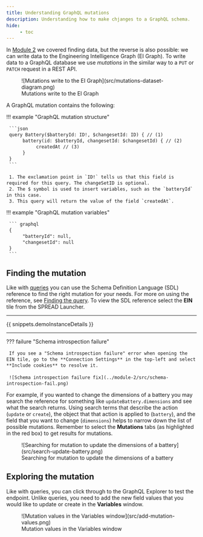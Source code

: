 ```yaml
---
title: Understanding GraphQL mutations
description: Understanding how to make chjanges to a GraphQL schema.
hide:
     - toc
---
```


In [Module 2](../module-2/querying-spread.md#finding-the-query) we covered finding data, but the reverse is also possible: we can write data to the Engineering Intelligence Graph (EI Graph). To write data to a GraphQL database we use _mutations_ in the similar way to a `PUT` or `PATCH` request in a REST API.

<figure markdown="span">
     ![Mutations write to the EI Graph](src/mutations-dataset-diagram.png)
     <figcaption>Mutations write to the EI Graph</figcaption>
</figure>

A GraphQL mutation contains the following:

<div class='grid' markdown>

!!! example "GraphQL mutation structure"

     ```json 
     query Battery($batteryId: ID!, $changesetId: ID) { // (1)
          battery(id: $batteryId, changesetId: $changesetId) { // (2)  
               createdAt // (3)
          }
     }
     ```

     1. The exclamation point in `ID!` tells us that this field is required for this query. The changeSetID is optional.
     2. The $ symbol is used to insert variables, such as the `batteryId` in this case.
     3. This query will return the value of the field `createdAt`.

!!! example "GraphQL mutation variables"

     ``` graphql
     {
          "batteryId": null,
          "changesetId": null
     }
     ```
</div>

## Finding the mutation

Like with [queries](../module-2/querying-spread.md) you can use the Schema Definition Language (SDL) reference to find the right mutation for your needs. For more on using the reference, see [Finding the query](../module-2/querying-spread.md#finding-the-query). To view the SDL reference select the **EIN** tile from the SPREAD Launcher.

---

{{ snippets.demoInstanceDetails }}

---

??? failure "Schema introspection failure"

     If you see a "Schema introspection failure" error when opening the EIN tile, go to the **Connection Settings** in the top-left and select **Include cookies** to resolve it.

     ![Schema introspection failure fix](../module-2/src/schema-introspection-fail.png)

For example, if you wanted to change the dimensions of a battery you may search the reference for something like `updateBattery.dimensions` and see what the search returns. Using search terms that describe the action (`update` or `create`), the object that that action is applied to (`battery`), and the field that you want to change (`dimensions`) helps to narrow down the list of possible mutations. Remember to select the **Mutations** tabs (as highlighted in the red box) to get results for mutations.

<figure markdown="span">
     ![Searching for mutation to update the dimensions of a battery](src/search-update-battery.png)
     <figcaption>Searching for mutation to update the dimensions of a battery</figcaption>
</figure>

## Exploring the mutation

Like with queries, you can click through to the GraphQL Explorer to test the endpoint. Unlike queries, you need to add the new field values that you would like to update or create in the **Variables** window.

<figure markdown="span">
     ![Mutation values in the Variables window](src/add-mutation-values.png)
     <figcaption>Mutation values in the Variables window</figcaption>
</figure>
